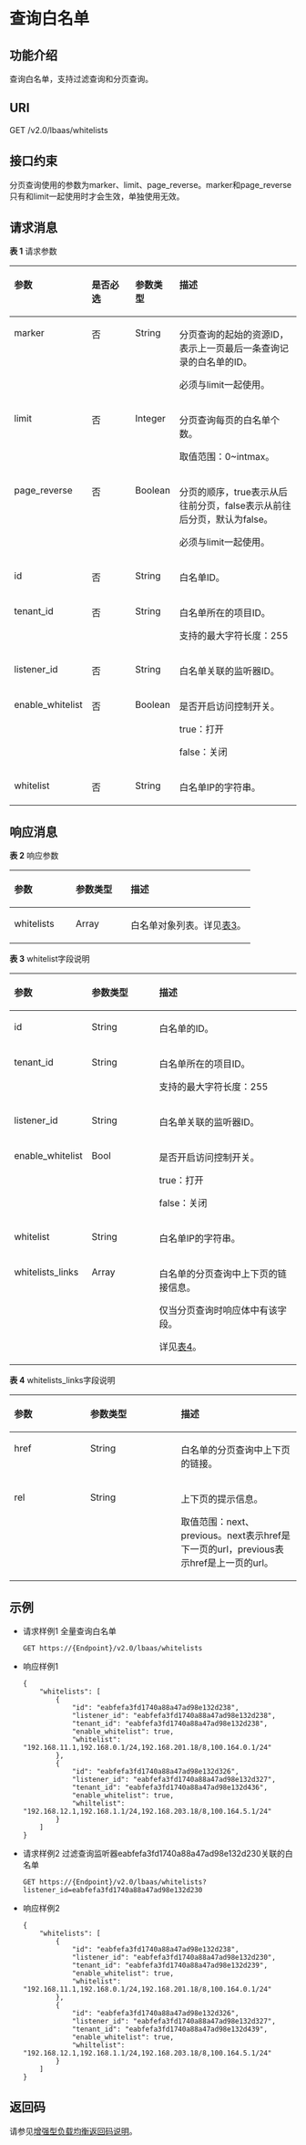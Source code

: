 # 查询白名单<a name="zh-cn_topic_0143878052"></a>

## 功能介绍<a name="section54348282"></a>

查询白名单，支持过滤查询和分页查询。

## URI<a name="section19372497"></a>

GET /v2.0/lbaas/whitelists

## 接口约束<a name="section1642041515445"></a>

分页查询使用的参数为marker、limit、page\_reverse。marker和page\_reverse只有和limit一起使用时才会生效，单独使用无效。

## 请求消息<a name="section40134753"></a>

**表 1**  请求参数

<a name="table57586824"></a>
<table><thead align="left"><tr id="row30755174"><th class="cellrowborder" valign="top" width="24.717528247175284%" id="mcps1.2.5.1.1"><p id="p8141195"><a name="p8141195"></a><a name="p8141195"></a>参数</p>
</th>
<th class="cellrowborder" valign="top" width="16.478352164783523%" id="mcps1.2.5.1.2"><p id="p62838551"><a name="p62838551"></a><a name="p62838551"></a>是否必选</p>
</th>
<th class="cellrowborder" valign="top" width="13.108689131086889%" id="mcps1.2.5.1.3"><p id="p55457081"><a name="p55457081"></a><a name="p55457081"></a>参数类型</p>
</th>
<th class="cellrowborder" valign="top" width="45.695430456954305%" id="mcps1.2.5.1.4"><p id="p2035876173816"><a name="p2035876173816"></a><a name="p2035876173816"></a>描述</p>
</th>
</tr>
</thead>
<tbody><tr id="row33982084"><td class="cellrowborder" valign="top" width="24.717528247175284%" headers="mcps1.2.5.1.1 "><p id="p1085411"><a name="p1085411"></a><a name="p1085411"></a>marker</p>
</td>
<td class="cellrowborder" valign="top" width="16.478352164783523%" headers="mcps1.2.5.1.2 "><p id="p7847228"><a name="p7847228"></a><a name="p7847228"></a>否</p>
</td>
<td class="cellrowborder" valign="top" width="13.108689131086889%" headers="mcps1.2.5.1.3 "><p id="p127181511386"><a name="p127181511386"></a><a name="p127181511386"></a>String</p>
</td>
<td class="cellrowborder" valign="top" width="45.695430456954305%" headers="mcps1.2.5.1.4 "><p id="p4235152211344"><a name="p4235152211344"></a><a name="p4235152211344"></a>分页查询的起始的资源ID，表示上一页最后一条查询记录的白名单的ID。</p>
<p id="p06221826143418"><a name="p06221826143418"></a><a name="p06221826143418"></a>必须与limit一起使用。</p>
</td>
</tr>
<tr id="row51375689"><td class="cellrowborder" valign="top" width="24.717528247175284%" headers="mcps1.2.5.1.1 "><p id="p681306"><a name="p681306"></a><a name="p681306"></a>limit</p>
</td>
<td class="cellrowborder" valign="top" width="16.478352164783523%" headers="mcps1.2.5.1.2 "><p id="p40870010"><a name="p40870010"></a><a name="p40870010"></a>否</p>
</td>
<td class="cellrowborder" valign="top" width="13.108689131086889%" headers="mcps1.2.5.1.3 "><p id="p55185864"><a name="p55185864"></a><a name="p55185864"></a>Integer</p>
</td>
<td class="cellrowborder" valign="top" width="45.695430456954305%" headers="mcps1.2.5.1.4 "><p id="p163282306342"><a name="p163282306342"></a><a name="p163282306342"></a>分页查询每页的白名单个数。</p>
<p id="p8300236113416"><a name="p8300236113416"></a><a name="p8300236113416"></a>取值范围：0~intmax。</p>
</td>
</tr>
<tr id="row48229068"><td class="cellrowborder" valign="top" width="24.717528247175284%" headers="mcps1.2.5.1.1 "><p id="p14240444"><a name="p14240444"></a><a name="p14240444"></a>page_reverse</p>
</td>
<td class="cellrowborder" valign="top" width="16.478352164783523%" headers="mcps1.2.5.1.2 "><p id="p16016049"><a name="p16016049"></a><a name="p16016049"></a>否</p>
</td>
<td class="cellrowborder" valign="top" width="13.108689131086889%" headers="mcps1.2.5.1.3 "><p id="p12625296"><a name="p12625296"></a><a name="p12625296"></a>Boolean</p>
</td>
<td class="cellrowborder" valign="top" width="45.695430456954305%" headers="mcps1.2.5.1.4 "><p id="p15227113913341"><a name="p15227113913341"></a><a name="p15227113913341"></a>分页的顺序，true表示从后往前分页，false表示从前往后分页，默认为false。</p>
<p id="p5244104243413"><a name="p5244104243413"></a><a name="p5244104243413"></a>必须与limit一起使用。</p>
</td>
</tr>
<tr id="row33569718"><td class="cellrowborder" valign="top" width="24.717528247175284%" headers="mcps1.2.5.1.1 "><p id="p34792670"><a name="p34792670"></a><a name="p34792670"></a>id</p>
</td>
<td class="cellrowborder" valign="top" width="16.478352164783523%" headers="mcps1.2.5.1.2 "><p id="p37463366"><a name="p37463366"></a><a name="p37463366"></a>否</p>
</td>
<td class="cellrowborder" valign="top" width="13.108689131086889%" headers="mcps1.2.5.1.3 "><p id="p15526337193815"><a name="p15526337193815"></a><a name="p15526337193815"></a>String</p>
</td>
<td class="cellrowborder" valign="top" width="45.695430456954305%" headers="mcps1.2.5.1.4 "><p id="p14633815"><a name="p14633815"></a><a name="p14633815"></a>白名单ID。</p>
</td>
</tr>
<tr id="row64595475"><td class="cellrowborder" valign="top" width="24.717528247175284%" headers="mcps1.2.5.1.1 "><p id="p64851000"><a name="p64851000"></a><a name="p64851000"></a>tenant_id</p>
</td>
<td class="cellrowborder" valign="top" width="16.478352164783523%" headers="mcps1.2.5.1.2 "><p id="p17215303"><a name="p17215303"></a><a name="p17215303"></a>否</p>
</td>
<td class="cellrowborder" valign="top" width="13.108689131086889%" headers="mcps1.2.5.1.3 "><p id="p18439633"><a name="p18439633"></a><a name="p18439633"></a>String</p>
</td>
<td class="cellrowborder" valign="top" width="45.695430456954305%" headers="mcps1.2.5.1.4 "><p id="p40275672"><a name="p40275672"></a><a name="p40275672"></a>白名单所在的项目ID。</p>
<p id="p1264211013318"><a name="p1264211013318"></a><a name="p1264211013318"></a>支持的最大字符长度：255</p>
</td>
</tr>
<tr id="row598411"><td class="cellrowborder" valign="top" width="24.717528247175284%" headers="mcps1.2.5.1.1 "><p id="p48471335"><a name="p48471335"></a><a name="p48471335"></a>listener_id</p>
</td>
<td class="cellrowborder" valign="top" width="16.478352164783523%" headers="mcps1.2.5.1.2 "><p id="p58634288"><a name="p58634288"></a><a name="p58634288"></a>否</p>
</td>
<td class="cellrowborder" valign="top" width="13.108689131086889%" headers="mcps1.2.5.1.3 "><p id="p6640940193810"><a name="p6640940193810"></a><a name="p6640940193810"></a>String</p>
</td>
<td class="cellrowborder" valign="top" width="45.695430456954305%" headers="mcps1.2.5.1.4 "><p id="p24747384"><a name="p24747384"></a><a name="p24747384"></a>白名单关联的监听器ID。</p>
</td>
</tr>
<tr id="row63159007"><td class="cellrowborder" valign="top" width="24.717528247175284%" headers="mcps1.2.5.1.1 "><p id="p15605948"><a name="p15605948"></a><a name="p15605948"></a>enable_whitelist</p>
</td>
<td class="cellrowborder" valign="top" width="16.478352164783523%" headers="mcps1.2.5.1.2 "><p id="p49611956"><a name="p49611956"></a><a name="p49611956"></a>否</p>
</td>
<td class="cellrowborder" valign="top" width="13.108689131086889%" headers="mcps1.2.5.1.3 "><p id="p56122294"><a name="p56122294"></a><a name="p56122294"></a>Boolean</p>
</td>
<td class="cellrowborder" valign="top" width="45.695430456954305%" headers="mcps1.2.5.1.4 "><p id="p31687177"><a name="p31687177"></a><a name="p31687177"></a>是否开启访问控制开关。</p>
<p id="p07333135114"><a name="p07333135114"></a><a name="p07333135114"></a>true：打开</p>
<p id="p57393175115"><a name="p57393175115"></a><a name="p57393175115"></a>false：关闭</p>
</td>
</tr>
<tr id="row62547480"><td class="cellrowborder" valign="top" width="24.717528247175284%" headers="mcps1.2.5.1.1 "><p id="p33181137"><a name="p33181137"></a><a name="p33181137"></a>whitelist</p>
</td>
<td class="cellrowborder" valign="top" width="16.478352164783523%" headers="mcps1.2.5.1.2 "><p id="p285771"><a name="p285771"></a><a name="p285771"></a>否</p>
</td>
<td class="cellrowborder" valign="top" width="13.108689131086889%" headers="mcps1.2.5.1.3 "><p id="p3317546"><a name="p3317546"></a><a name="p3317546"></a>String</p>
</td>
<td class="cellrowborder" valign="top" width="45.695430456954305%" headers="mcps1.2.5.1.4 "><p id="p61076600"><a name="p61076600"></a><a name="p61076600"></a>白名单IP的字符串。</p>
</td>
</tr>
</tbody>
</table>

## 响应消息<a name="section25668457"></a>

**表 2**  响应参数

<a name="table51071350"></a>
<table><thead align="left"><tr id="row44858696"><th class="cellrowborder" valign="top" width="25.569999999999997%" id="mcps1.2.4.1.1"><p id="p9675774"><a name="p9675774"></a><a name="p9675774"></a>参数</p>
</th>
<th class="cellrowborder" valign="top" width="22.830000000000002%" id="mcps1.2.4.1.2"><p id="p45540236"><a name="p45540236"></a><a name="p45540236"></a>参数类型</p>
</th>
<th class="cellrowborder" valign="top" width="51.6%" id="mcps1.2.4.1.3"><p id="p64880539"><a name="p64880539"></a><a name="p64880539"></a>描述</p>
</th>
</tr>
</thead>
<tbody><tr id="row20832339"><td class="cellrowborder" valign="top" width="25.569999999999997%" headers="mcps1.2.4.1.1 "><p id="p9697883"><a name="p9697883"></a><a name="p9697883"></a>whitelists</p>
</td>
<td class="cellrowborder" valign="top" width="22.830000000000002%" headers="mcps1.2.4.1.2 "><p id="p892419588196"><a name="p892419588196"></a><a name="p892419588196"></a>Array</p>
</td>
<td class="cellrowborder" valign="top" width="51.6%" headers="mcps1.2.4.1.3 "><p id="p8608636"><a name="p8608636"></a><a name="p8608636"></a>白名单对象列表。详见<a href="#table10368864">表3</a>。</p>
</td>
</tr>
</tbody>
</table>

**表 3**  whitelist字段说明

<a name="table10368864"></a>
<table><thead align="left"><tr id="row37967333"><th class="cellrowborder" valign="top" width="25.1025102510251%" id="mcps1.2.4.1.1"><p id="p55455104"><a name="p55455104"></a><a name="p55455104"></a>参数</p>
</th>
<th class="cellrowborder" valign="top" width="23.97239723972397%" id="mcps1.2.4.1.2"><p id="p62678444"><a name="p62678444"></a><a name="p62678444"></a>参数类型</p>
</th>
<th class="cellrowborder" valign="top" width="50.92509250925092%" id="mcps1.2.4.1.3"><p id="p43789200"><a name="p43789200"></a><a name="p43789200"></a>描述</p>
</th>
</tr>
</thead>
<tbody><tr id="row57264341"><td class="cellrowborder" valign="top" width="25.1025102510251%" headers="mcps1.2.4.1.1 "><p id="p7900067"><a name="p7900067"></a><a name="p7900067"></a>id</p>
</td>
<td class="cellrowborder" valign="top" width="23.97239723972397%" headers="mcps1.2.4.1.2 "><p id="p133511948124317"><a name="p133511948124317"></a><a name="p133511948124317"></a>String</p>
</td>
<td class="cellrowborder" valign="top" width="50.92509250925092%" headers="mcps1.2.4.1.3 "><p id="p62933377"><a name="p62933377"></a><a name="p62933377"></a>白名单的ID。</p>
</td>
</tr>
<tr id="row17352883"><td class="cellrowborder" valign="top" width="25.1025102510251%" headers="mcps1.2.4.1.1 "><p id="p63406273"><a name="p63406273"></a><a name="p63406273"></a>tenant_id</p>
</td>
<td class="cellrowborder" valign="top" width="23.97239723972397%" headers="mcps1.2.4.1.2 "><p id="p35634492"><a name="p35634492"></a><a name="p35634492"></a>String</p>
</td>
<td class="cellrowborder" valign="top" width="50.92509250925092%" headers="mcps1.2.4.1.3 "><p id="p1927617501235"><a name="p1927617501235"></a><a name="p1927617501235"></a>白名单所在的项目ID。</p>
<p id="p630013400352"><a name="p630013400352"></a><a name="p630013400352"></a>支持的最大字符长度：255</p>
</td>
</tr>
<tr id="row6414438"><td class="cellrowborder" valign="top" width="25.1025102510251%" headers="mcps1.2.4.1.1 "><p id="p49807439"><a name="p49807439"></a><a name="p49807439"></a>listener_id</p>
</td>
<td class="cellrowborder" valign="top" width="23.97239723972397%" headers="mcps1.2.4.1.2 "><p id="p7870720"><a name="p7870720"></a><a name="p7870720"></a>String</p>
</td>
<td class="cellrowborder" valign="top" width="50.92509250925092%" headers="mcps1.2.4.1.3 "><p id="p1627615010317"><a name="p1627615010317"></a><a name="p1627615010317"></a>白名单关联的监听器ID。</p>
</td>
</tr>
<tr id="row33501748"><td class="cellrowborder" valign="top" width="25.1025102510251%" headers="mcps1.2.4.1.1 "><p id="p29287106"><a name="p29287106"></a><a name="p29287106"></a>enable_whitelist</p>
</td>
<td class="cellrowborder" valign="top" width="23.97239723972397%" headers="mcps1.2.4.1.2 "><p id="p23445396"><a name="p23445396"></a><a name="p23445396"></a>Bool</p>
</td>
<td class="cellrowborder" valign="top" width="50.92509250925092%" headers="mcps1.2.4.1.3 "><p id="p72761950830"><a name="p72761950830"></a><a name="p72761950830"></a>是否开启访问控制开关。</p>
<p id="p202761501737"><a name="p202761501737"></a><a name="p202761501737"></a>true：打开</p>
<p id="p92762509318"><a name="p92762509318"></a><a name="p92762509318"></a>false：关闭</p>
</td>
</tr>
<tr id="row46042798"><td class="cellrowborder" valign="top" width="25.1025102510251%" headers="mcps1.2.4.1.1 "><p id="p38479195"><a name="p38479195"></a><a name="p38479195"></a>whitelist</p>
</td>
<td class="cellrowborder" valign="top" width="23.97239723972397%" headers="mcps1.2.4.1.2 "><p id="p29807080"><a name="p29807080"></a><a name="p29807080"></a>String</p>
</td>
<td class="cellrowborder" valign="top" width="50.92509250925092%" headers="mcps1.2.4.1.3 "><p id="p1627714507313"><a name="p1627714507313"></a><a name="p1627714507313"></a>白名单IP的字符串。</p>
</td>
</tr>
<tr id="row53198443"><td class="cellrowborder" valign="top" width="25.1025102510251%" headers="mcps1.2.4.1.1 "><p id="p1932512294547"><a name="p1932512294547"></a><a name="p1932512294547"></a>whitelists_links</p>
</td>
<td class="cellrowborder" valign="top" width="23.97239723972397%" headers="mcps1.2.4.1.2 "><p id="p11698122122015"><a name="p11698122122015"></a><a name="p11698122122015"></a>Array</p>
</td>
<td class="cellrowborder" valign="top" width="50.92509250925092%" headers="mcps1.2.4.1.3 "><p id="p5542991616"><a name="p5542991616"></a><a name="p5542991616"></a>白名单的分页查询中上下页的链接信息。</p>
<p id="p165764116119"><a name="p165764116119"></a><a name="p165764116119"></a>仅当分页查询时响应体中有该字段。</p>
<p id="p53635145114"><a name="p53635145114"></a><a name="p53635145114"></a>详见<a href="#table24944072">表4</a>。</p>
</td>
</tr>
</tbody>
</table>

**表 4**  whitelists\_links字段说明

<a name="table24944072"></a>
<table><thead align="left"><tr id="row49248941"><th class="cellrowborder" valign="top" width="26.529999999999998%" id="mcps1.2.4.1.1"><p id="p29741298"><a name="p29741298"></a><a name="p29741298"></a>参数</p>
</th>
<th class="cellrowborder" valign="top" width="31.630000000000003%" id="mcps1.2.4.1.2"><p id="p60234923"><a name="p60234923"></a><a name="p60234923"></a>参数类型</p>
</th>
<th class="cellrowborder" valign="top" width="41.839999999999996%" id="mcps1.2.4.1.3"><p id="p47190593"><a name="p47190593"></a><a name="p47190593"></a>描述</p>
</th>
</tr>
</thead>
<tbody><tr id="row64341659"><td class="cellrowborder" valign="top" width="26.529999999999998%" headers="mcps1.2.4.1.1 "><p id="p44291873"><a name="p44291873"></a><a name="p44291873"></a>href</p>
</td>
<td class="cellrowborder" valign="top" width="31.630000000000003%" headers="mcps1.2.4.1.2 "><p id="p156227148448"><a name="p156227148448"></a><a name="p156227148448"></a>String</p>
</td>
<td class="cellrowborder" valign="top" width="41.839999999999996%" headers="mcps1.2.4.1.3 "><p id="zh-cn_topic_0096561531_p1653852193312"><a name="zh-cn_topic_0096561531_p1653852193312"></a><a name="zh-cn_topic_0096561531_p1653852193312"></a>白名单的分页查询中上下页的链接。</p>
</td>
</tr>
<tr id="row24216442"><td class="cellrowborder" valign="top" width="26.529999999999998%" headers="mcps1.2.4.1.1 "><p id="p15374808"><a name="p15374808"></a><a name="p15374808"></a>rel</p>
</td>
<td class="cellrowborder" valign="top" width="31.630000000000003%" headers="mcps1.2.4.1.2 "><p id="p37399910"><a name="p37399910"></a><a name="p37399910"></a>String</p>
</td>
<td class="cellrowborder" valign="top" width="41.839999999999996%" headers="mcps1.2.4.1.3 "><p id="p1772113411218"><a name="p1772113411218"></a><a name="p1772113411218"></a>上下页的提示信息。</p>
<p id="p422510443113"><a name="p422510443113"></a><a name="p422510443113"></a>取值范围：next、previous。next表示href是下一页的url，previous表示href是上一页的url。</p>
</td>
</tr>
</tbody>
</table>

## 示例<a name="section96772101512"></a>

-   请求样例1 全量查询白名单

    ```
    GET https://{Endpoint}/v2.0/lbaas/whitelists
    ```

-   响应样例1

    ```
    { 
        "whitelists": [ 
            { 
                "id": "eabfefa3fd1740a88a47ad98e132d238",  
                "listener_id": "eabfefa3fd1740a88a47ad98e132d238",  
                "tenant_id": "eabfefa3fd1740a88a47ad98e132d238",  
                "enable_whitelist": true,  
                "whitelist": "192.168.11.1,192.168.0.1/24,192.168.201.18/8,100.164.0.1/24" 
            },  
            { 
                "id": "eabfefa3fd1740a88a47ad98e132d326",  
                "listener_id": "eabfefa3fd1740a88a47ad98e132d327",  
                "tenant_id": "eabfefa3fd1740a88a47ad98e132d436",  
                "enable_whitelist": true,  
                "whiltelist": "192.168.12.1,192.168.1.1/24,192.168.203.18/8,100.164.5.1/24" 
            } 
        ] 
    }
    ```

-   请求样例2 过滤查询监听器eabfefa3fd1740a88a47ad98e132d230关联的白名单

    ```
    GET https://{Endpoint}/v2.0/lbaas/whitelists?listener_id=eabfefa3fd1740a88a47ad98e132d230
    ```

-   响应样例2

    ```
    { 
        "whitelists": [ 
            { 
                "id": "eabfefa3fd1740a88a47ad98e132d238",  
                "listener_id": "eabfefa3fd1740a88a47ad98e132d230",  
                "tenant_id": "eabfefa3fd1740a88a47ad98e132d239",  
                "enable_whitelist": true,  
                "whitelist": "192.168.11.1,192.168.0.1/24,192.168.201.18/8,100.164.0.1/24" 
            },  
            { 
                "id": "eabfefa3fd1740a88a47ad98e132d326",  
                "listener_id": "eabfefa3fd1740a88a47ad98e132d327",  
                "tenant_id": "eabfefa3fd1740a88a47ad98e132d439",  
                "enable_whitelist": true,  
                "whiltelist": "192.168.12.1,192.168.1.1/24,192.168.203.18/8,100.164.5.1/24" 
            } 
        ] 
    }
    ```


## 返回码<a name="section1998814713716"></a>

请参见[增强型负载均衡返回码说明](增强型负载均衡返回码说明.md)。

